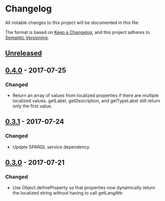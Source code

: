 # Changelog

All notable changes to this project will be documented in this file.

The format is based on [Keep a Changelog](http://keepachangelog.com/),
and this project adheres to [Semantic Versioning](http://semver.org/).

## [Unreleased]

## [0.4.0] - 2017-07-25

### Changed
- Return an array of values from localized properties if there are multiple localized values.
  getLabel, getDescription, and getTypeLabel still return only the first value.

## [0.3.1] - 2017-07-24

### Changed
- Update SPARQL service dependency.

## [0.3.0] - 2017-07-21

### Changed
- Use Object.defineProperty so that properties now dynamically return the localized
  string without having to call getLangAttr.

[Unreleased]: https://github.com/SemanticComputing/angular-paging-sparql-service/compare/0.4.0...HEAD
[0.4.0]: https://github.com/SemanticComputing/angular-paging-sparql-service/compare/0.3.1...0.4.0
[0.3.1]: https://github.com/SemanticComputing/angular-paging-sparql-service/compare/0.3.0...0.3.1
[0.3.0]: https://github.com/SemanticComputing/angular-paging-sparql-service/compare/0.2.0...0.3.0
